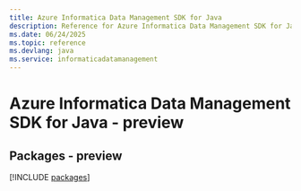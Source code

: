 ```yaml
---
title: Azure Informatica Data Management SDK for Java
description: Reference for Azure Informatica Data Management SDK for Java
ms.date: 06/24/2025
ms.topic: reference
ms.devlang: java
ms.service: informaticadatamanagement
---
```

# Azure Informatica Data Management SDK for Java - preview
## Packages - preview
[!INCLUDE [packages](informatica-data-management-index.md)]